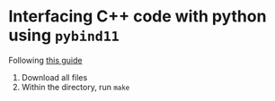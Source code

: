 # Interfacing C++ code with python using `pybind11`

Following [this guide](http://people.duke.edu/~ccc14/cspy/18G_C++_Python_pybind11.html#A-first-example-of-using-pybind11)

1. Download all files
2. Within the directory, run `make`
